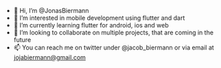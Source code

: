 - 👋 Hi, I’m @JonasBiermann
- 👀 I’m interested in mobile development using flutter and dart
- 🌱 I’m currently learning flutter for android, ios and web
- 💞️ I’m looking to collaborate on multiple projects, that are coming in the future
- 📫 You can reach me on twitter under @jacob_biermann or via email at jojabiermann@gmail.com

<!---
JonasBiermann/JonasBiermann is a ✨ special ✨ repository because its `README.md` (this file) appears on your GitHub profile.
You can click the Preview link to take a look at your changes.
--->
